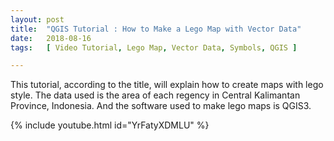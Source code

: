 ```yaml
---
layout: post
title:  "QGIS Tutorial : How to Make a Lego Map with Vector Data"
date:   2018-08-16
tags:   [ Video Tutorial, Lego Map, Vector Data, Symbols, QGIS ]

---
```


<p class="intro"><span class="dropcap">T</span>his tutorial, according to the title, will explain how to create maps with lego style. The data used is the area of each regency in Central Kalimantan Province, Indonesia. And the software used to make lego maps is QGIS3.</p>

{% include youtube.html id="YrFatyXDMLU" %}